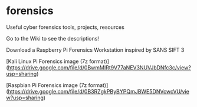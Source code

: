 # forensics
Useful cyber forensics tools, projects, resources

Go to the Wiki to see the descriptions!

Download a Raspberry Pi Forensics Workstation inspired by SANS SIFT 3

  [Kali Linux Pi Forensics image (7z format)] (https://drive.google.com/file/d/0BwmMIRt9V77aNEV3NUVJbDNfc3c/view?usp=sharing)

  [Raspbian Pi Forensics image (7z format)] (https://drive.google.com/file/d/0B3RZgkPByBYPQmJBWE5DNVcwcVU/view?usp=sharing)
